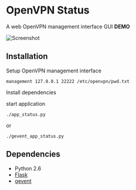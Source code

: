 OpenVPN Status
==============

A web OpenVPN management interface GUI **DEMO**

![Screenshot](//raw.github.com/qiaolun/openvpn-status/master/docs/screenshot_1.png)

Installation
------------

Setup OpenVPN management interface

    management 127.0.0.1 22222 /etc/openvpn/pwd.txt

Install dependencies
    
start application 

    ./app_status.py

or

    ./gevent_app_status.py

Dependencies
------------
* Python 2.6
* [Flask](http://flask.pocoo.org/docs/)
* [gevent](http://www.gevent.org/)


